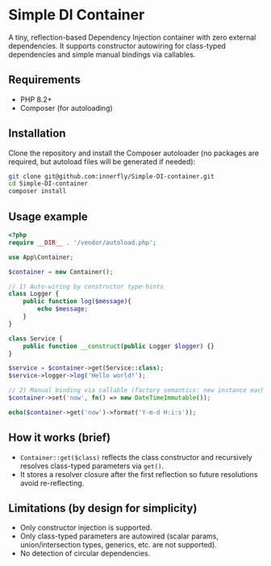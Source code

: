 # Simple DI Container

A tiny, reflection-based Dependency Injection container with zero external dependencies. It supports constructor autowiring for class-typed dependencies and simple manual bindings via callables.

## Requirements
- PHP 8.2+
- Composer (for autoloading)

## Installation
Clone the repository and install the Composer autoloader (no packages are required, but autoload files will be generated if needed):

```bash
git clone git@github.com:innerfly/Simple-DI-container.git
cd Simple-DI-container
composer install
```

## Usage example

```php
<?php
require __DIR__ . '/vendor/autoload.php';

use App\Container;

$container = new Container();

// 1) Auto-wiring by constructor type-hints
class Logger {
    public function log($message){
        echo $message;
    }
}

class Service {
    public function __construct(public Logger $logger) {}
}

$service = $container->get(Service::class);
$service->logger->log('Hello world!');

// 2) Manual binding via callable (factory semantics: new instance each time)
$container->set('now', fn() => new DateTimeImmutable());

echo($container->get('now')->format('Y-m-d H:i:s'));

```

## How it works (brief)
- `Container::get($class)` reflects the class constructor and recursively resolves class-typed parameters via `get()`.
- It stores a resolver closure after the first reflection so future resolutions avoid re-reflecting.


## Limitations (by design for simplicity)
- Only constructor injection is supported.
- Only class-typed parameters are autowired (scalar params, union/intersection types, generics, etc. are not supported).
- No detection of circular dependencies.


